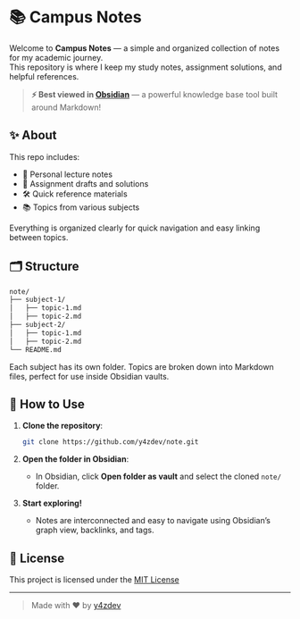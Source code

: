 # 📚 Campus Notes

Welcome to **Campus Notes** — a simple and organized collection of notes for my academic journey.  
This repository is where I keep my study notes, assignment solutions, and helpful references.

> **⚡ Best viewed in [Obsidian](https://obsidian.md/)** — a powerful knowledge base tool built around Markdown!

## ✨ About

This repo includes:

- 📖 Personal lecture notes
- 📝 Assignment drafts and solutions
- 🛠️ Quick reference materials
- 📚 Topics from various subjects

Everything is organized clearly for quick navigation and easy linking between topics.

## 🗂️ Structure

```bash
note/
├── subject-1/
│   ├── topic-1.md
│   ├── topic-2.md
├── subject-2/
│   ├── topic-1.md
│   ├── topic-2.md
└── README.md
```

Each subject has its own folder. Topics are broken down into Markdown files, perfect for use inside Obsidian vaults.

## 🚀 How to Use

1. **Clone the repository**:
   ```bash
   git clone https://github.com/y4zdev/note.git
   ```
   
2. **Open the folder in Obsidian**:
   - In Obsidian, click **Open folder as vault** and select the cloned `note/` folder.
3. **Start exploring!**
   - Notes are interconnected and easy to navigate using Obsidian’s graph view, backlinks, and tags.

## 📜 License

This project is licensed under the [MIT License](LICENSE)

---

> Made with ❤️ by [y4zdev](https://github.com/y4zdev)


